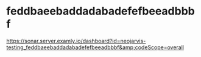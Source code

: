 # feddbaeebaddadabadefefbeeadbbbf
https://sonar.server.examly.io/dashboard?id=neojarvis-testing_feddbaeebaddadabadefefbeeadbbbf&amp;codeScope=overall
